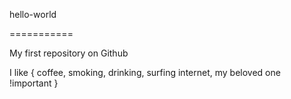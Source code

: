 hello-world 

===========

My first repository on Github

I like { coffee, smoking, drinking, surfing internet, my beloved one !important }


